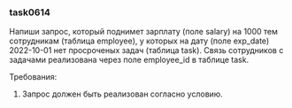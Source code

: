 
### task0614

Напиши запрос, который поднимет зарплату (поле salary) на 1000 тем сотрудникам (таблица employee), у которых
на дату (поле exp_date) 2022-10-01 нет просроченых задач (таблица task). Связь сотрудников с задачами реализована
через поле employee_id в таблице task.


Требования:
1.	Запрос должен быть реализован согласно условию.


